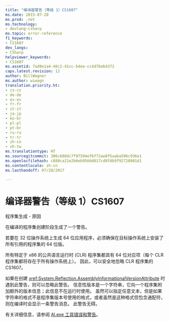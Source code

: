 ```yaml
---
title: "编译器警告（等级 1）CS1607"
ms.date: 2015-07-20
ms.prod: .net
ms.technology:
- devlang-csharp
ms.topic: error-reference
f1_keywords:
- CS1607
dev_langs:
- CSharp
helpviewer_keywords:
- CS1607
ms.assetid: 7ad8e1a4-40c2-41cc-b4ee-cc4d7beb4372
caps.latest.revision: 12
author: BillWagner
ms.author: wiwagn
translation.priority.ht:
- cs-cz
- de-de
- es-es
- fr-fr
- it-it
- ja-jp
- ko-kr
- pl-pl
- pt-br
- ru-ru
- tr-tr
- zh-cn
- zh-tw
ms.translationtype: HT
ms.sourcegitcommit: 306c608dc7f97594ef6f72ae0f5aaba596c936e1
ms.openlocfilehash: c888ca21e2b6eb9566d017cd8fdb9f92728801d1
ms.contentlocale: zh-cn
ms.lasthandoff: 07/28/2017

---
```

# <a name="compiler-warning-level-1-cs1607"></a>编译器警告（等级 1）CS1607
程序集生成 - 原因  
  
 在编译的程序集创建阶段生成了一个警告。  
  
 若要在 32 位操作系统上生成 64 位应用程序，必须确保在目标操作系统上安装了所有引用的程序集的 64 位版。  
  
 所有特定于 x86 的公共语言运行时 (CLR) 程序集都具有 64 位对应项（每个 CLR 程序集都将存在于所有操作系统上）。 因此，可以安全地忽略 CLR 程序集的 CS1607。  
  
 如果在创建 <xref:System.Reflection.AssemblyInformationalVersionAttribute> 时遇到此警告，则可以忽略此警告。 信息性版本是一个字符串，它向一个程序集附加额外的版本信息；此信息不在运行时使用。 虽然可以指定任意文本，但是如果字符串的格式不是程序集版本号使用的格式，或者虽然是这种格式但包含通配符，则在编译时会显示一条警告消息。 此警告无碍。  
  
 有关详细信息，请参阅 [Al.exe 工具错误和警告](http://msdn.microsoft.com/en-us/7f125d49-0a03-47a6-9ba9-d61a679a7d4b)。

